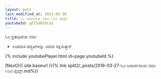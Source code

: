 ```yaml
---
layout: post
last_modified_at: 2021-03-30
title: ಓಂ ವರ್ಧನಾಯ ನಮಃ ೧೦೮ ಟೈಮ್ಸ್
youtubeId: gFISd81hCaI
---
```

 
 
 ಓಂ ವ್ರತಾಧಿಪಯ ನಮಃ  
 
 -  ಉಪವಾಸ ಪದ್ಧತಿಗಳನ್ನು ಯಾರು ರಕ್ಷಿಸುತ್ತಾರೆ 
 
  
 
  
 
 
 
 
 
 


{% include youtubePlayer.html id=page.youtubeId %}
 
[Next]({{ site.baseurl }}{% link  split2/_posts/2016-03-27-ಓಂ ಜನಾರ್ದನಾಯ ನಮಃ ೧೦೮ ಟೈಮ್ಸ್.md%})
 
